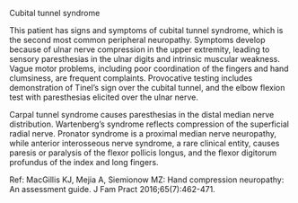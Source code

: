 Cubital tunnel syndrome

This patient has signs and symptoms of cubital tunnel syndrome, which is the second most common peripheral neuropathy. Symptoms develop because of ulnar nerve compression in the upper extremity, leading to sensory paresthesias in the ulnar digits and intrinsic muscular weakness. Vague motor problems, including poor coordination of the fingers and hand clumsiness, are frequent complaints. Provocative testing includes demonstration of Tinel’s sign over the cubital tunnel, and the elbow flexion test with paresthesias elicited over the ulnar nerve.

Carpal tunnel syndrome causes paresthesias in the distal median nerve distribution. Wartenberg’s syndrome reflects compression of the superficial radial nerve. Pronator syndrome is a proximal median nerve neuropathy, while anterior interosseous nerve syndrome, a rare clinical entity, causes paresis or paralysis of the flexor pollicis longus, and the flexor digitorum profundus of the index and long fingers.

Ref: MacGillis KJ, Mejia A, Siemionow MZ: Hand compression neuropathy: An assessment guide. J Fam Pract 2016;65(7):462-471.